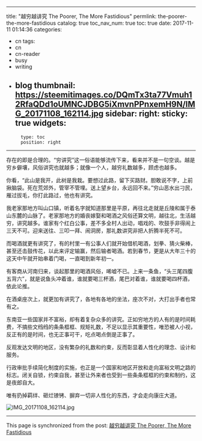 
---
title: "越穷越讲究 The Poorer, The More Fastidious"
permlink: the-poorer-the-more-fastidious
catalog: true
toc_nav_num: true
toc: true
date: 2017-11-11 01:14:36
categories:
- cn
tags:
- cn
- cn-reader
- busy
- writing
- blog
thumbnail: https://steemitimages.co/DQmTx3ta77Vmuh12RfaQDd1oUMNCJDBG5iXmvnPPnxemH9N/IMG_20171108_162114.jpg
sidebar:
    right:
        sticky: true
widgets:
    -
        type: toc
        position: right
---


存在的即是合理的。“穷讲究”这一俗语能够流传下来，看来并不是一句空谈。越是穷乡僻壤，风俗讲究也就越多；就像一个人，越穷礼数越多，顾虑也越多。

你看，“此山是我开，此树是我栽。要想过此路，留下买路财。胆敢说不字，上前揪脑袋。死在荒郊外，管宰不管埋。送上望乡台，永远回不来。”穷山恶水出刁民，雁过拔毛，你打此路过，他也有讲究。

我老家那地方叫山口镇，听着名字就知道那里是平原，再往北走就是丘陵和属于泰山东麓的山脉了。老家那地方的婚丧嫁娶和喝酒之风俗还算文明，越往北，生活越穷，讲究越多。谁家有个红白公事，差不多全村人出动，唱戏的、吹鼓手非得闹上三天不可。迎来送往、三叩一拜、闹洞房，那礼数讲究非把人折腾半死不可。

而喝酒就更有讲究了，有的村里一有公事人们就开始借机喝酒，划拳、猜火柴棒，甚至还击鼓传花，以此来评定输赢，然后输者喝酒。若到春节，更是从大年三十的这天中午就开始串着门喝，一直喝到新年初一。

有客商从河南归来，谈起那里的喝酒风俗，唏嘘不已。上来一条鱼，“头三尾四腹五背六”，就是说鱼头冲着谁，谁就要喝三杯酒，尾巴对着谁，谁就要喝四杯酒，依此论推。

在酒桌座次上，就更加有讲究了，各地有各地的坐法，座次不对，大打出手者也常有之。

东南亚一些国家并不富裕，却有着复杂众多的讲究。正如穷地方的人有的是时间耗费，不搞些文绉绉的条条框框、规矩礼数，不足以显示其重要性，唯恐被人小视，反正有的是时间，也无正事可干，吃点喝点倒是正事了。

反观发达文明的地区，没有繁杂的礼数和约束，反而彰显着人性化的理念、设计和服务。

行政审批手续简化制度的实施，也正是一个国家和地区开放和走向富裕文明之路的标志。闭关自锁，约束自我，甚至让外来者也受到一些条条框框的约束和制约，这是夜郎自大。

唯有扔掉羁绊、砸烂镣铐、摒弃一切非人性化的东西，才会走向康庄大道。

![IMG_20171108_162114.jpg](https://steemitimages.co/DQmTx3ta77Vmuh12RfaQDd1oUMNCJDBG5iXmvnPPnxemH9N/IMG_20171108_162114.jpg)

- - -

This page is synchronized from the post: [越穷越讲究 The Poorer, The More Fastidious](https://steemit.com/@bring/the-poorer-the-more-fastidious)

